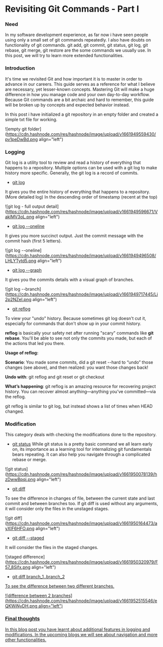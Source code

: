 # Revisiting Git Commands - Part I

### Need

In my software development experience, as far now i have seen people using only a small set of git commands repeatedly. I also have doubts on functionality of git commands. git add, git commit, git status, git log, git rebase, git merge, git restore are the some commands we usually use. In this post, we will try to learn more extended functionalities. 

### Introduction

It's time we revisited Git and how important it is to master in order to advance in our careers. This guide serves as a reference for what I believe are necessary, yet lesser-known concepts. Mastering Git will make a huge difference in how you manage code and your own day-to-day workflow. Because Git commands are a bit archaic and hard to remember, this guide will be broken up by concepts and expected behavior instead.

In this post i have initialized a git repository in an empty folder and created a simple txt file for working. 


![empty git folder](https://cdn.hashnode.com/res/hashnode/image/upload/v1661949559430/pv1peDwBd.png align="left")


### Logging

Git log is a utility tool to review and read a history of everything that happens to a repository. Multiple options can be used with a git log to make history more specific. Generally, the git log is a record of commits.

- <u>git log</u>

It gives you the entire history of everything that happens to a repository. (More detailed log) In the descending order of timestamp (recent at the top)

![git log - full output detail](https://cdn.hashnode.com/res/hashnode/image/upload/v1661949596671/VaklMV3oL.png align="left")


- <u>git log --oneline</u>

It gives you more succinct output. Just the commit message with the commit hash (first 5 letters).

![git log --oneline](https://cdn.hashnode.com/res/hashnode/image/upload/v1661949496508/LHLYTytd5.png align="left")

- <u>git log --graph</u>

It gives you the commits details with a visual graph of branches. 

![git log --branch](https://cdn.hashnode.com/res/hashnode/image/upload/v1661949717445/Li2p2NZeI.png align="left")

- <u>git reflog</u>

To view your "undo" history. Because sometimes git log doesn't cut it, especially for commands that don't show up in your commit history.

**reflog** is basically your safety net after running "scary" commands like **git rebase**. You'll be able to see not only the commits you made, but each of the actions that led you there. 

**Usage of reflog:**

**Scenario**: You made some commits, did a git reset --hard to “undo” those changes (see above), and then realized: you want those changes back!

**Undo with**: git reflog and git reset or git checkout

**What’s happening**: git reflog is an amazing resource for recovering project history. You can recover almost anything—anything you’ve committed—via the reflog.

git reflog is similar to git log, but instead shows a list of times when HEAD changed.

### Modification

This category deals with checking the modifications done to the repository. 

- <u>git status</u>
While git status is a pretty basic command we all learn early on, its importance as a learning tool for internalizing git fundamentals bears repeating. It can also help you navigate through a complicated rebase or merge.

![git status](https://cdn.hashnode.com/res/hashnode/image/upload/v1661950078139/hzDwwBpqi.png align="left")

- <u>git diff</u>

To see the difference in changes of file, between the current state and last commit and between branches too. If git diff is used without any arguments, it will consider only the files in the unstaged stages. 

![git diff](https://cdn.hashnode.com/res/hashnode/image/upload/v1661950164473/ayXIF6HFO.png align="left")

- <u>git diff --staged</u>

It will consider the files in the staged changes. 


![staged difference](https://cdn.hashnode.com/res/hashnode/image/upload/v1661950320979/F57_8Sjfx.png align="left")

- <u>git diff branch_1..branch_2

To see the difference between two different branches.

![difference between 2 branches](https://cdn.hashnode.com/res/hashnode/image/upload/v1661952515546/eQKWiNyDH.png align="left")


### Final thoughts
In this blog post you have learnt about additional features in logging and modifications. In the upcoming blogs we will see about navigation and more other functionalities. 




